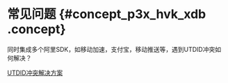 # 常见问题 {#concept_p3x_hvk_xdb .concept}

同时集成多个阿里SDK，如移动加速，支付宝，移动推送等，遇到UTDID冲突如何解决？

[UTDID冲突解决方案](https://help.aliyun.com/knowledge_detail/59152.html?spm=5176.7851421.2.9.lAQETQ)

